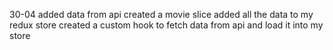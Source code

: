 30-04
  added data from api
  created a movie slice 
  added all the data to my redux store
  created a custom hook to fetch data from api and load it into my store
